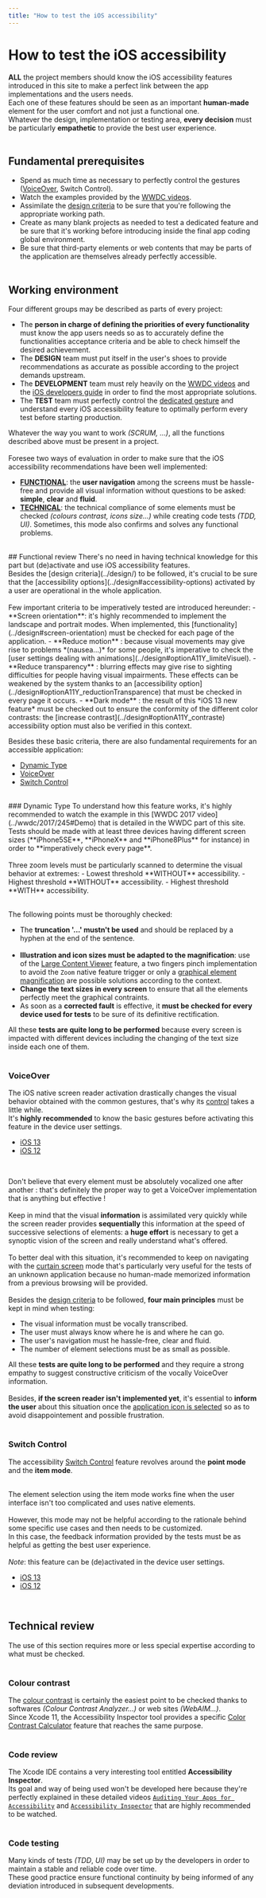 ```yaml
---
title: "How to test the iOS accessibility"
---
```


# How to test the iOS accessibility

**ALL** the project members should know the iOS accessibility features introduced in this site to make a perfect link between the app implementations and the users needs.
<br>Each one of these features should be seen as an important **human-made** element for the user comfort and not just a functional one.
<br>Whatever the design, implementation or testing area, **every decision** must be particularly **empathetic** to provide the best user experience.<br><br>
## Fundamental prerequisites
- Spend as much time as necessary to perfectly control the gestures ([VoiceOver](../voiceover/), Switch Control). 
- Watch the examples provided by the [WWDC videos](../wwdc/).
- Assimilate the [design criteria](../design/) to be sure that you're following the appropriate working path.
- Create as many blank projects as needed to test a dedicated feature and be sure that it's working before introducing inside the final app coding global environment.
- Be sure that third-party elements or web contents that may be parts of the application are themselves already perfectly accessible.<br><br>
## Working environment
Four different groups may be described as parts of every project:
- The **person in charge of defining the priorities of every functionality** must know the app users needs so as to accurately define the functionalities acceptance criteria and be able to check himself the desired achievement.
- The **DESIGN** team must put itself in the user's shoes to provide recommendations as accurate as possible according to the project demands upstream.
- The **DEVELOPMENT** team must rely heavily on the [WWDC videos](../wwdc/) and the [iOS developers guide](../development/) in order to find the most appropriate solutions.
- The **TEST** team must perfectly control the [dedicated gesture](../voiceover/) and understand every iOS accessibility feature to optimally perform every test before starting production.

Whatever the way you want to work *(SCRUM, ...)*, all the functions described above must be present in a project.
<br><br>Foresee two ways of evaluation in order to make sure that the iOS accessibility recommendations have been well implemented:
- [**FUNCTIONAL**](#FunctionalMode): the **user navigation** among the screens must be hassle-free and provide all visual information without questions to be asked: **simple**, **clear** and **fluid**.
- [**TECHNICAL**](#TechnicalMode): the technical compliance of some elements must be checked *(colours contrast, icons size...)* while creating code tests *(<abbr>TDD</abbr>, <abbr>UI</abbr>)*. Sometimes, this mode also confirms and solves any functional problems.
<br>
<a name="FunctionalMode"></a>
## Functional review
There's no need in having technical knowledge for this part but (de)activate and use iOS accessibility features.
<br>Besides the [design criteria](../design/) to be followed, it's crucial to be sure that the [accessibility options](../design#accessibility-options) activated by a user are operational in the whole application.
<br><br>Few important criteria to be imperatively tested are introduced hereunder:
- **Screen orientation**: it's highly recommended to implement the landscape and portrait modes. When implemented, this [functionality](../design#screen-orientation) must be checked for each page of the application.
- **Reduce motion** : because visual movements may give rise to problems *(nausea...)* for some people, it's imperative to check the [user settings dealing with animations](../design#optionA11Y_limiteVisuel).
- **Reduce transparency** : blurring effects may give rise to sighting difficulties for people having visual impairments. These effects can be weakened by the system thanks to an [accessibility option](../design#optionA11Y_reductionTransparence) that must be checked in every page it occurs.
- **Dark mode** : the result of this *iOS 13 new feature* must be checked out to ensure the conformity of the different color contrasts: the [increase contrast](../design#optionA11Y_contraste) accessibility option must also be verified in this context.

Besides these basic criteria, there are also fundamental requirements for an accessible application:
- [Dynamic Type](#DynamicType)
- [VoiceOver](#VoiceOver)
- [Switch Control](#SwitchControl)
<br>
<a name="DynamicType"></a>
### Dynamic Type
To understand how this feature works, it's highly recommended to watch the example in this [WWDC 2017 video](../wwdc/2017/245#Demo) that is detailed in the WWDC part of this site.
<br>Tests should be made with at least three devices having different screen sizes (**iPhone5SE**, **iPhoneX** and **iPhone8Plus** for instance) in order to **imperatively check every page**.
<br><br>Three zoom levels must be particularly scanned to determine the visual behavior at extremes:
- Lowest threshold **WITHOUT** accessibility.
- Highest threshold **WITHOUT** accessibility.
- Highest threshold **WITH** accessibility.

<img style="max-width: 900px; height: auto;" alt="" src="../../images/ios-test-DynamicType.png" />

<br>The following points must be thoroughly checked:
- The **truncation '...' mustn't be used** and should be replaced by a hyphen at the end of the sentence.
<br><img style="max-width: 200px; height: auto;" alt="" src="../../images/ios-test-DynamicType_2.png" />
- **Illustration and icon sizes must be adapted to the magnification**: use of the [Large Content Viewer](../wwdc/2019/261/) feature, a two fingers pinch implementation to avoid the `Zoom` native feature trigger or only a [graphical element magnification](../development#graphical-elements-size) are possible solutions according to the context.
- **Change the text sizes in every screen** to ensure that all the elements perfectly meet the graphical contraints.
- As soon as a **corrected fault** is effective, it **must be checked for every device used for tests** to be sure of its definitive rectification.

All these **tests are quite long to be performed** because every screen is impacted with different devices including the changing of the text size inside each one of them.
<br><br>

<a name="VoiceOver"></a>
### VoiceOver
The iOS native screen reader activation drastically changes the visual behavior obtained with the common gestures, that's why its [control](../voiceover/) takes a little while.
<br>It's **highly recommended** to know the basic gestures before activating this feature in the device user settings.

<ul class="nav nav-tabs" role="tablist">
    <li class="nav-item">
        <a class="nav-link active"
           data-toggle="tab" 
           href="#VoiceOver-iOS13"
           role="tab" 
           aria-selected="true">iOS 13</a>
    </li>
    <li class="nav-item">
        <a class="nav-link" 
           data-toggle="tab" 
           href="#VoiceOver-iOS12"
           role="tab" 
           aria-selected="false">iOS 12</a>
    </li>
</ul><div class="tab-content">
<div class="tab-pane show active"
     id="VoiceOver-iOS13"
     role="tabpanel">
<img alt="" style="max-width: 950px; height: auto; " src="../../images/ios-test-voiceover_iOS13.png" />
</div>
<div class="tab-pane" 
     id="VoiceOver-iOS12" 
     role="tabpanel" >
<img style="max-width: 900px; height: auto;" alt="" src="../../images/ios-test-voiceover_iOS12.png" />
</div></div>

<br>Don't believe that every element must be absolutely vocalized one after another : that's definitely the proper way to get a VoiceOver implementation that is anything but effective !
<br><br>Keep in mind that the visual **information** is assimilated very quickly while the screen reader provides **sequentially** this information at the speed of successive selections of elements: a **huge effort** is necessary to get a synoptic vision of the screen and really understand what's offered.
<br><br>To better deal with this situation, it's recommended to keep on navigating with the [curtain screen](../voiceover#CurtainScreen) mode that's particularly very useful for the tests of an unknown application because  no human-made memorized information from a previous browsing will be provided.
<br><br>Besides the [design criteria](../design/) to be followed, **four main principles** must be kept in mind when testing:
- The visual information must be vocally transcribed.
- The user must always know where he is and where he can go.
- The user's navigation must he hassle-free, clear and fluid.
- The number of element selections must be as small as possible.

All these **tests are quite long to be performed** and they require a strong empathy to suggest constructive criticism  of the vocally VoiceOver information.
<br><br>Besides, **if the screen reader isn't implemented yet**, it's essential to **inform the user** about this situation once the [application icon is selected](../development#vocalized-application-name) so as to avoid disappointement and possible frustration.
<br><br>

<a name="SwitchControl"></a>
### Switch Control
The accessibility [Switch Control](https://support.apple.com/en-en/HT201370) feature revolves around the **point mode** and the **item mode**.
<br><img style="max-width: 600px; height: auto;" alt="" src="../../images/ios-test-SwitchControl.png" />

<br>The element selection using the item mode works fine when the user interface isn't too complicated and uses native elements.
<br><br>However, this mode may not be helpful according to the rationale behind some specific use cases and then needs to be customized.
<br>In this case, the feedback information provided by the tests must be as helpful as getting the best user experience.
<br><br>*Note*: this feature can be (de)activated in the device user settings.

<ul class="nav nav-tabs" role="tablist">
    <li class="nav-item">
        <a class="nav-link active"
           data-toggle="tab" 
           href="#SwitchControl-iOS13"
           role="tab" 
           aria-selected="true">iOS 13</a>
    </li>
    <li class="nav-item">
        <a class="nav-link" 
           data-toggle="tab" 
           href="#SwitchControl-iOS12"
           role="tab" 
           aria-selected="false">iOS 12</a>
    </li>
</ul><div class="tab-content">
<div class="tab-pane show active"
     id="SwitchControl-iOS13"
     role="tabpanel">
<img alt="" style="max-width: 950px; height: auto; " src="../../images/ios-test-SwitchControl_iOS13.png" />
</div>
<div class="tab-pane" 
     id="SwitchControl-iOS12" 
     role="tabpanel" >
<img style="max-width: 900px; height: auto;" alt="" src="../../images/ios-test-SwitchControl_iOS12.png" />
</div></div>

<br>

<a name="TechnicalMode"></a>
## Technical review
The use of this section requires more or less special expertise according to what must be checked.
<br><br>
### Colour contrast
The [colour contrast](../design#colours) is certainly the easiest point to be checked thanks to softwares *(Colour Contrast Analyzer...)* or web sites *(WebAIM...)*.
<br>Since Xcode 11, the Accessibility Inspector tool provides a specific [Color Contrast Calculator](../wwdc/2019#ColorContrast) feature that reaches the same purpose.
<br><br>
### Code review
The Xcode <abbr>IDE</abbr> contains a very interesting tool entitled **Accessibility Inspector**.
<br>Its goal and way of being used won't be developed here because they're perfectly explained in these detailed videos [`Auditing Your Apps for Accessibility`](../wwdc/2016/407/) and [`Accessibility Inspector`](../wwdc/2019#AccessibilityInspector) that are highly recommended to be watched.
<br><br>
### Code testing
Many kinds of tests *(<abbr>TDD</abbr>*, *<abbr>UI</abbr>)* may be set up by the developers in order to maintain a stable and reliable code over time.
<br>These good practice ensure functional continuity by being informed of any deviation introduced in subsequent developments.
<br><br>

